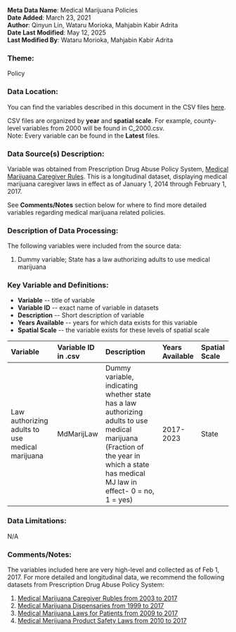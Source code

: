 **Meta Data Name**: Medical Marijuana Policies  
**Date Added**: March 23, 2021  
**Author**: Qinyun Lin, Wataru Morioka, Mahjabin Kabir Adrita   
**Date Last Modified**: May 12, 2025  
**Last Modified By**: Wataru Morioka, Mahjabin Kabir Adrita  

### Theme: 
Policy

### Data Location: 
You can find the variables described in this document in the CSV files [here](../full_tables).  

CSV files are organized by **year** and **spatial scale**. For example, county-level variables from 2000 will be found in C_2000.csv.  
Note: Every variable can be found in the **Latest** files.

### Data Source(s) Description:  
Variable was obtained from Prescription Drug Abuse Policy System, [Medical Marijuana Caregiver Rules](http://pdaps.org/datasets/rules-of-caregivers-medical-marijuana-1501610940). This is a longitudinal dataset, displaying medical marijuana caregiver laws in effect as of January 1, 2014 through February 1, 2017.

See **Comments/Notes** section below for where to find more detailed variables regarding medical marijuana related policies. 

### Description of Data Processing: 
The following variables were included from the source data:
1. Dummy variable; State has a law authorizing adults to use medical marijuana

### Key Variable and Definitions:

- **Variable** -- title of variable
- **Variable ID** -- exact name of variable in datasets
- **Description** -- Short description of variable
- **Years Available** -- years for which data exists for this variable
- **Spatial Scale** -- the variable exists for these levels of spatial scale

| Variable | Variable ID in .csv | Description | Years Available | Spatial Scale |
|:---------|:--------------------|:------------|:----------------|:--------------|
| Law authorizing adults to use medical marijuana | MdMarijLaw | Dummy variable, indicating whether state has a law authorizing adults to use medical marijuana (Fraction of the year in which a state has medical MJ law in effect- 0 = no, 1 = yes) | 2017- 2023 | State |

### Data Limitations:
N/A

### Comments/Notes:
The variables included here are very high-level and collected as of Feb 1, 2017. For more detailed and longitudinal data, we recommend the following datasets from Prescription Drug Abuse Policy System: 
1. [Medical Marijuana Caregiver Rubles from 2003 to 2017](http://pdaps.org/datasets/rules-of-caregivers-medical-marijuana-1501610940)
2. [Medical Marijuana Dispensaries from 1999 to 2017](http://pdaps.org/datasets/dispensaries-medical-marijuana-1501611712)
3. [Medical Marijuana Laws for Patients from 2009 to 2017](http://pdaps.org/datasets/medical-marijuana-patient-related-laws-1501600783)
4. [Medical Merijuana Product Safety Laws from 2010 to 2017](http://pdaps.org/datasets/product-safety-medical-marijuana-1501612211) 
